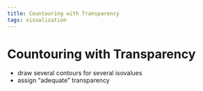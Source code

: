 ```yaml
---
title: Countouring with Transparency
tags: visualization
---
```


# Countouring with Transparency
- draw several contours for several isovalues
- assign “adequate” transparency






















































































